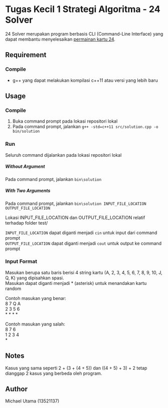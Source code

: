 # Tugas Kecil 1 Strategi Algoritma - 24 Solver

24 Solver merupakan program berbasis CLI (Command-Line Interface) yang dapat membantu menyelesaikan [permainan kartu 24](https://en.wikipedia.org/wiki/24_(puzzle)).

## Requirement

### Compile

- g++ yang dapat melakukan kompilasi c++11 atau versi yang lebih baru

## Usage

### Compile

1. Buka command prompt pada lokasi repositori lokal
2. Pada command prompt, jalankan `g++ -std=c++11 src/solution.cpp -o bin/solution`

### Run

Seluruh command dijalankan pada lokasi repositori lokal

##### Without Argument

Pada command prompt, jalankan `bin\solution`

##### With Two Arguments

Pada command prompt, jalankan `bin\solution INPUT_FILE_LOCATION OUTPUT_FILE_LOCATION`

Lokasi INPUT_FILE_LOCATION dan OUTPUT_FILE_LOCATION relatif terhadap folder test/

`INPUT_FILE_LOCATION` dapat diganti menjadi `cin` untuk input dari command prompt\
`OUTPUT_FILE_LOCATION` dapat diganti menjadi `cout` untuk output ke command prompt

### Input Format
Masukan berupa satu baris berisi 4 string kartu (A, 2, 3, 4, 5, 6, 7, 8, 9, 10, J, Q, K) yang dipisahkan spasi.\
Masukan dapat diganti menjadi * (asterisk) untuk menandakan kartu random

Contoh masukan yang benar:\
8 7 Q A\
2 3 5 6\
\* \* \* \*

Contoh masukan yang salah:\
8 7 6\
1 2 3 4\
\*

## Notes

Kasus yang sama seperti 2 + (3 + (4 + 5)) dan ((4 + 5) + 3) + 2 tetap dianggap 2 kasus yang berbeda oleh program. 

## Author
Michael Utama (13521137)
